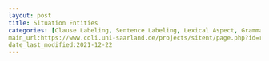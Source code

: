 ```yaml
---
layout: post
title: Situation Entities
categories: [Clause Labeling, Sentence Labeling, Lexical Aspect, Grammatical Aspect]
main_url:https://www.coli.uni-saarland.de/projects/sitent/page.php?id=resources
date_last_modified:2021-12-22
---
```



